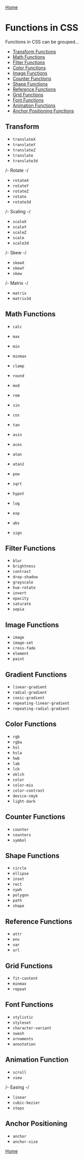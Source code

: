 [Home](./readme.md) 

# Functions in CSS

Functions in CSS can be grouped...

- [Transform Functions](#transform)
- [Math Functions](#math-functions)
- [Filter Functions](#filter-functions)
- [Color Functions](#color-functions)
- [Image Functions](#image-functions)
- [Counter Functions](#counter-functions)
- [Shape Functions](#shape-functions)
- [Reference Functions](#reference-functions)
- [Grid Functions](#grid-functions)
- [Font Functions](#font-functions)
- [Animation Functions](#animation-function)
- [Anchor Positioning Functions](#anchor-positioning)

## Transform

- `translateX`
- `translateY`
- `translateZ`
- `translate`
- `translate3d`

/- Rotate -/

- `rotateX`
- `rotateY`
- `rotateZ`
- `rotate`
- `rotate3d`

/- Scaling -/

- `scaleX`
- `scaleY`
- `scaleZ`
- `scale`
- `scale3d`

/- Skew -/ 

- `skewX`
- `skewY`
- `skew`

/- Matrix -/

- `matrix`
- `matrix3d`

## Math Functions

- `calc`
- `max`
- `min`
- `minmax`
- `clamp`

- `round`
- `mod`
- `rem`

- `sin`
- `cos`
- `tan`
- `asin`
- `acos`
- `atan`
- `atan2`

- `pow`
- `sqrt`
- `hypot`
- `log`
- `exp`

- `abs`
- `sign`

## Filter Functions

- `blur`
- `brightness`
- `contrast`
- `drop-shadow`
- `grayscale`
- `hue-rotate`
- `invert`
- `opacity`
- `saturate`
- `sepia`

## Image Functions

- `image`
- `image-set`
- `cross-fade`
- `element`
- `paint`

## Gradient Functions

- `linear-gradient`
- `radial-gradient`
- `conic-gradient`
- `repeating-linear-gradient`
- `repeating-radial-gradient`

## Color Functions

- `rgb`
- `rgba`
- `hsl`
- `hsla`
- `hwb`
- `lab`
- `lch`
- `oklch`
- `color`
- `color-mix`
- `color-contrast`
- `device-cmyk`
- `light-dark`

## Counter Functions

- `counter`
- `counters`
- `symbol`

## Shape Functions

- `circle`
- `ellipse`
- `inset`
- `rect`
- `xywh`
- `polygon`
- `path`
- `shape`

## Reference Functions

- `attr`
- `env`
- `var`
- `url`

## Grid Functions

- `fit-content`
- `minmax`
- `repeat`

## Font Functions

- `stylistic`
- `styleset`
- `character-variant`
- `swash`
- `ornaments`
- `annotation`

## Animation Function 

- `scroll`
- `view`

/- Easing -/

- `linear`
- `cubic-bezier`
- `steps`

## Anchor Positioning

- `anchor`
- `anchor-size`


[Home](./readme.md)
